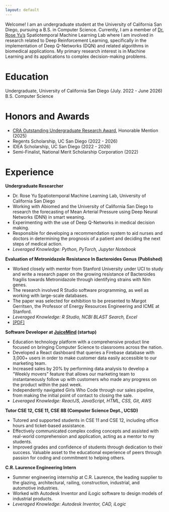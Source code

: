 ```yaml
---
layout: default
---
```


Welcome! I am an undergraduate student at the University of California San Diego, pursuing a B.S. in Computer Science. Currently, I am a member of [Dr. Rose Yu’s](https://roseyu.com/) Spatiotemporal Machine Learning Lab where I am involved in research related to Deep Reinforcement Learning, specifically in the implementation of Deep Q-Networks (DQN) and related algorithms in biomedical applications. My primary research interest is in Machine Learning and its applications to complex decision-making problems.

# Education

Undergraduate, University of California San Diego (July. 2022 - June 2026)
B.S. Computer Science

# Honors and Awards

- [CRA Outstanding Undergraduate Research Award](https://cra.org/about/awards/outstanding-undergraduate-researcher-award/), Honorable Mention (2025)
- Regents Scholarship, UC San Diego (2022 - 2026)
- IDEA Scholarship, UC San Diego (2022 - 2026)
- Semi-Finalist, National Merit Scholarship Corporation (2022)

# Experience

**Undergraduate Researcher**

- Dr. Rose Yu Spatiotemporal Machine Learning Lab, University of California San Diego
- Working with Abiomed and the University of California San Diego to research the forecasting of Mean Arterial Pressure using Deep Neural Networks (DNN) in smart weaning.
- Experimenting with the use of Deep Q-Networks in medical decision making.
- Responsible for developing a recommendation system to aid nurses and doctors in determining the prognosis of a patient and deciding the next steps of medical action.
- _Leveraged Knowledge: Python, PyTorch, Jupyter Notebook_

**Evaluation of Metronidazole Resistance In Bacteroides Genus (Published)**

- Worked closely with mentor from Stanford University under UCI to study and write a research paper on the growing resistance of Bacteroides fragilis towards Metronidazole through identifying strains with Nim genes.
- The research involved R Studio software programming, as well as working with large-scale databases.
- The paper was selected for exhibition to be presented to Margot Gerritsen, the Professor of Energy Resources Engineering and ICME at Stanford.
- _Leveraged Knowledge: R Studio, NCBI BLAST Search, Excel_
- [[PDF]](https://drive.google.com/file/d/1m1W9wbMlpWoVUjYnfCsF6Y8hXZ9WmyXw/view?usp=sharing)

**Software Developer at [JuiceMind](https://www.juicemind.com/) (startup)**

- Education technology platform with a comprehensive product line focused on
  bringing Computer Science to classrooms across the nation.
- Developed a React dashboard that queries a Firebase database with 3,000+ users
  in order to make customer data easily accessible to our marketing team.
- Increased sales by 20% by performing data analysis to develop a “Weekly movers”
  feature that allows our marketing team to instantaneously follow up with
  customers who made any progress on the product within the past week.
- Independently navigated Girls Who Code through our sales pipeline, from making
  the initial point of contact to closing the sale.
- _Leveraged Knowledge: ReactJS, JavaScript, HTML, CSS, Git, AWS_

**Tutor CSE 12, CSE 11, CSE 8B (Computer Science Dept., UCSD)**

- Tutored and supported students in CSE 11 and CSE 12, including office hours and ticket-based assistance.
- Effectively communicated complex coding concepts and assisted with real-world comprehension and application, acting as a mentor to my students.
- Improved grades and confidence of students through dedication to their success.
  Valuable asset to the educational experience of peers through passion for coding and commitment to helping others.

**C.R. Laurence Engineering Intern**

- Summer engineering internship at C.R. Laurence, the leading supplier to the
  glazing, architectural, railing, construction, industrial, and automotive
  industries.
- Worked with Autodesk Inventor and iLogic software to design models of
  industrial products.
- _Leveraged Knowledge: Autodesk Inventor, CAD, iLogic_
